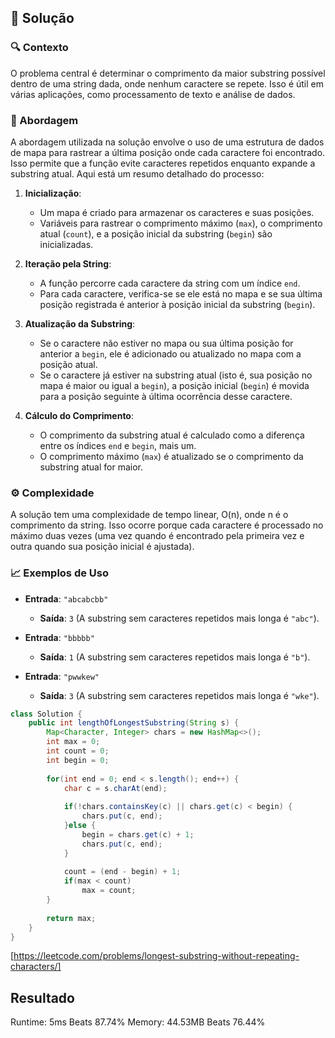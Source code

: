 ## 🚀 Solução

### 🔍 Contexto

O problema central é determinar o comprimento da maior substring possível dentro de uma string dada, onde nenhum caractere se repete. Isso é útil em várias aplicações, como processamento de texto e análise de dados.

### 🧩 Abordagem

A abordagem utilizada na solução envolve o uso de uma estrutura de dados de mapa para rastrear a última posição onde cada caractere foi encontrado. Isso permite que a função evite caracteres repetidos enquanto expande a substring atual. Aqui está um resumo detalhado do processo:

1. **Inicialização**:
    - Um mapa é criado para armazenar os caracteres e suas posições.
    - Variáveis para rastrear o comprimento máximo (`max`), o comprimento atual (`count`), e a posição inicial da substring (`begin`) são inicializadas.

2. **Iteração pela String**:
    - A função percorre cada caractere da string com um índice `end`.
    - Para cada caractere, verifica-se se ele está no mapa e se sua última posição registrada é anterior à posição inicial da substring (`begin`).

3. **Atualização da Substring**:
    - Se o caractere não estiver no mapa ou sua última posição for anterior a `begin`, ele é adicionado ou atualizado no mapa com a posição atual.
    - Se o caractere já estiver na substring atual (isto é, sua posição no mapa é maior ou igual a `begin`), a posição inicial (`begin`) é movida para a posição seguinte à última ocorrência desse caractere.

4. **Cálculo do Comprimento**:
    - O comprimento da substring atual é calculado como a diferença entre os índices `end` e `begin`, mais um.
    - O comprimento máximo (`max`) é atualizado se o comprimento da substring atual for maior.

### ⚙️ Complexidade

A solução tem uma complexidade de tempo linear, O(n), onde n é o comprimento da string. Isso ocorre porque cada caractere é processado no máximo duas vezes (uma vez quando é encontrado pela primeira vez e outra quando sua posição inicial é ajustada).

### 📈 Exemplos de Uso

- **Entrada**: `"abcabcbb"`
  - **Saída**: `3` (A substring sem caracteres repetidos mais longa é `"abc"`).

- **Entrada**: `"bbbbb"`
  - **Saída**: `1` (A substring sem caracteres repetidos mais longa é `"b"`).

- **Entrada**: `"pwwkew"`
  - **Saída**: `3` (A substring sem caracteres repetidos mais longa é `"wke"`).

``` java
class Solution {
    public int lengthOfLongestSubstring(String s) {
        Map<Character, Integer> chars = new HashMap<>();
		int max = 0;
		int count = 0;
		int begin = 0;
		
		for(int end = 0; end < s.length(); end++) {
			char c = s.charAt(end);
			
			if(!chars.containsKey(c) || chars.get(c) < begin) {
				chars.put(c, end);
			}else {
				begin = chars.get(c) + 1;
				chars.put(c, end);
			}
			
			count = (end - begin) + 1;
			if(max < count)
				max = count;
		}
		
		return max;
    }
}
```

[https://leetcode.com/problems/longest-substring-without-repeating-characters/]

## Resultado
Runtime: 5ms Beats 87.74%
Memory: 44.53MB Beats 76.44%